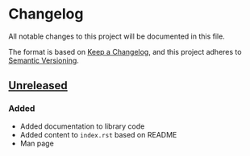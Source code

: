 <!-- markdownlint-disable MD024 -->

# Changelog

All notable changes to this project will be documented in this file.

The format is based on [Keep a Changelog](https://keepachangelog.com/en/1.0.0/), and this project
adheres to [Semantic Versioning](https://semver.org/spec/v2.0.0.html).

## [Unreleased]

### Added

- Added documentation to library code
- Added content to `index.rst` based on README
- Man page

[unreleased]: https://github.com/Tatsh/mutt-oauth2/-/compare/v0.0.3...HEAD
